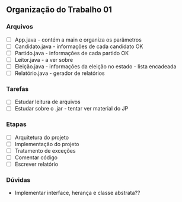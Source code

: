 ## Organização do Trabalho 01 

### Arquivos
- [ ] App.java - contém a main e organiza os parâmetros     
- [ ] Candidato.java - informações de cada candidato OK     
- [ ] Partido.java - informações de cada partido OK     
- [ ] Leitor.java - a ver sobre       
- [ ] Eleição.java - informações da eleição no estado -  lista encadeada      
- [ ] Relatório.java - gerador de relatórios      
    
### Tarefas 
- [ ] Estudar leitura de arquivos      
- [ ] Estudar sobre o .jar - tentar ver material do JP

### Etapas 
- [ ] Arquitetura do projeto     
- [ ] Implementação do projeto    
- [ ] Tratamento de exceções    
- [ ] Comentar código    
- [ ] Escrever relatório

### Dúvidas 
- Implementar interface, herança e classe abstrata??